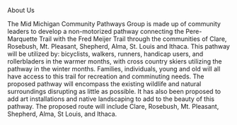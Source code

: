 About Us
  
The Mid Michigan Community Pathways Group is made up of community leaders to develop a non-motorized pathway connecting the Pere-Marquette Trail with the Fred Meijer Trail through the communities of Clare, Rosebush, Mt. Pleasant, Shepherd, Alma, St. Louis and Ithaca. This pathway will be utilized by: bicyclists, walkers, runners, handicap users, and rollerbladers in the warmer months, with cross country skiers utilizing the pathway in the winter months. Families, individuals, young and old will all have access to this trail for recreation and comminuting needs. 
The proposed pathway will encompass the existing wildlife and natural surroundings disrupting as little as possible. It has also been proposed to add art installations and native landscaping to add to the beauty of this pathway.
The proposed route will include Clare, Rosebush, Mt. Pleasant, Shepherd, Alma, St Louis, and Ithaca.
